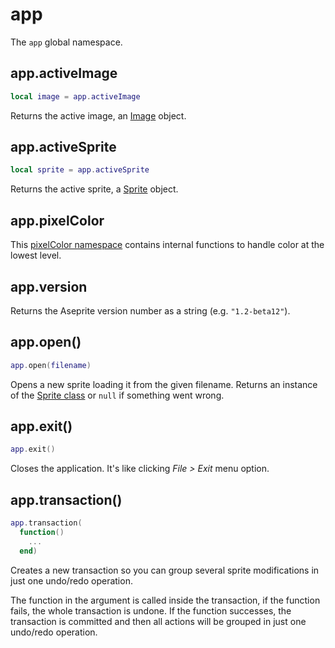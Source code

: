 # app

The `app` global namespace.

## app.activeImage

```lua
local image = app.activeImage
```

Returns the active image, an [Image](image.md) object.

## app.activeSprite

```lua
local sprite = app.activeSprite
```

Returns the active sprite, a [Sprite](sprite.md) object.

## app.pixelColor

This [pixelColor namespace](pixelcolor.md) contains internal functions
to handle color at the lowest level.

## app.version

Returns the Aseprite version number as a string (e.g. `"1.2-beta12"`).

## app.open()

```lua
app.open(filename)
```

Opens a new sprite loading it from the given filename. Returns an
instance of the [Sprite class](sprite.md) or `null` if something went
wrong.

## app.exit()

```lua
app.exit()
```

Closes the application. It's like clicking *File > Exit* menu option.

## app.transaction()

```lua
app.transaction(
  function()
    ...
  end)
```

Creates a new transaction so you can group several sprite
modifications in just one undo/redo operation.

The function in the argument is called inside the transaction, if the
function fails, the whole transaction is undone. If the function
successes, the transaction is committed and then all actions will be
grouped in just one undo/redo operation.
